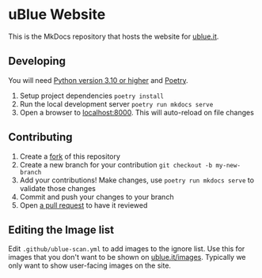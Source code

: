 # uBlue Website

This is the MkDocs repository that hosts the website for [ublue.it](https://ublue.it).

## Developing

You will need [Python version 3.10 or higher](https://www.python.org/downloads/) and [Poetry](https://python-poetry.org/docs/).

1. Setup project dependencies `poetry install`
2. Run the local development server `poetry run mkdocs serve`
3. Open a browser to [localhost:8000](http://localhost:8000). This will auto-reload on file changes

## Contributing

1. Create a [fork](https://docs.github.com/en/get-started/quickstart/fork-a-repo) of this repository
2. Create a new branch for your contribution `git checkout -b my-new-branch`
3. Add your contributions! Make changes, use `poetry run mkdocs serve` to validate those changes
4. Commit and push your changes to your branch
5. Open [a pull request](https://docs.github.com/en/pull-requests/collaborating-with-pull-requests/proposing-changes-to-your-work-with-pull-requests/creating-a-pull-request) to have it reviewed

## Editing the Image list

Edit `.github/ublue-scan.yml` to add images to the ignore list.
Use this for images that you don't want to be shown on [ublue.it/images](https://ublue.it/images/). 
Typically we only want to show user-facing images on the site. 
